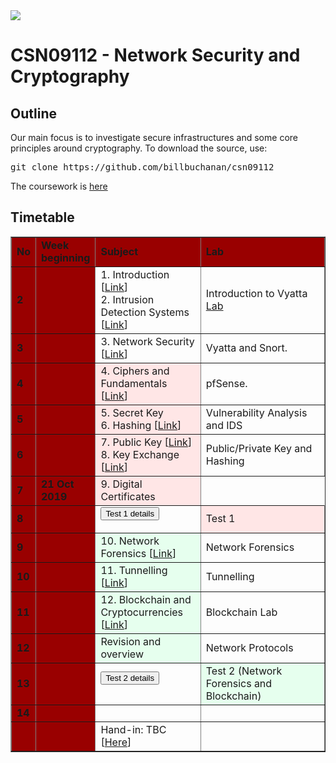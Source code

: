 <img src="https://github.com/billbuchanan/csn09112/blob/master/zadditional/top_csn09112.png"/>
<h1>CSN09112 - Network Security and Cryptography</h1>
<h2>Outline</h2>
<p>Our main focus is to investigate secure infrastructures and some core principles around cryptography.  To download the source, use:</p>
<pre>
git clone https://github.com/billbuchanan/csn09112
</pre>

The coursework is [here](https://github.com/billbuchanan/csn09112/tree/master/coursework)

<h2>Timetable</h2>
<table width="100%" border="1" cellpadding="0" cellspacing="0">
  <tr>
    <td width="5%" bgcolor="#990000" class="table1"><strong>No</strong></td>
    <td width="15%" bgcolor="#990000" class="table1"><strong>Week beginning</strong></td>
    <td width="35%" bgcolor="#990000" class="table1"><strong>Subject</strong></td>
    <td width="45%" bgcolor="#990000" class="table1"><strong>Lab</strong></td>
  </tr>
      
  <tr>
    <td bgcolor="#990000" class="table1"><strong>2</strong></td>
    <td bgcolor="#990000" class="table1"><strong></strong></td>
    <td>1. Introduction [<a href="https://github.com/billbuchanan/csn09112/tree/master/week02_0intro">Link</a>]<br />2. Intrusion Detection Systems [<a href="https://github.com/billbuchanan/csn09112/tree/master/week02_ids">Link</a>]</td>
  
<td>Introduction to Vyatta <a href="https://github.com/billbuchanan/csn09112/tree/master/week02_ids/labs" target="_blank">Lab</a></td>
   
     
  </tr>
  <tr >
    <td bgcolor="#990000" class="table1"><strong>3</strong></td>
    <td bgcolor="#990000" class="table1"><strong></strong></td>
    <td>3. Network Security [<a href="https://github.com/billbuchanan/csn09112/tree/master/week03_ns">Link</a>]</td>
      <td>Vyatta and Snort. </td>

   
  </tr>
  <tr >
    <td bgcolor="#990000" class="table1"><strong>4</strong></td>
    <td bgcolor="#990000" class="table1"><strong></strong></td>
    <td bgcolor="#ffe6e6">4. Ciphers and Fundamentals [<a href="https://github.com/billbuchanan/csn09112/tree/master/week04_ciphers">Link</a>]</td>
       <td>pfSense.  </td>
    
  </tr>
  <tr>
    <td bgcolor="#990000" class="table1"><strong>5</strong></td>
    <td bgcolor="#990000" class="table1"><strong></strong></td>
    <td bgcolor="#ffe6e6">5. Secret Key <br />6. Hashing [<a href="https://github.com/billbuchanan/csn09112/tree/master/week05_secretkey">Link</a>]</td>
           <td>Vulnerability Analysis and IDS</td>
    
    
     
   
  </tr>
      <tr>
            <td bgcolor="#990000" class="table1"><strong>6</strong></td>
            <td bgcolor="#990000" class="table1"><strong></strong></td>
    <td bgcolor="#ffe6e6">7. Public Key [<a href="https://github.com/billbuchanan/csn09112/tree/master/week06_public_key/lecture">Link</a>]<br />8. Key Exchange [<a href="https://github.com/billbuchanan/csn09112/tree/master/week06_public_key/lecture">Link</a>]</td>
 <td>Public/Private Key and Hashing</td>
      
  </tr>
  <tr >
    <td bgcolor="#990000" class="table1"><strong>7</strong></td>
    <td bgcolor="#990000" class="table1"><strong>21 Oct 2019</strong></td>
    <td bgcolor="#ffe6e6">9. Digital Certificates </td>
  
      
  </tr>
  <tr>
    <td bgcolor="#990000" class="table1"><strong>8</strong></td>
    <td bgcolor="#990000" class="table1"><strong></strong></td>
    <td ><form action="https://asecuritysite.com/csn09112/test01" method="get"><button type="submit" onclick="location.href='/csn09112/test01" class="btn btn-danger btn-xs"  data-container="body">Test 1 details</button> </form></td>
     <td bgcolor="#ffe6e6">Test 1    </td>
  
  </tr>
  <tr>
    <td bgcolor="#990000" class="table1"><strong>9</strong></td>
    <td bgcolor="#990000" class="table1"><strong></strong></td>
      <td bgcolor="#e6ffee">10. Network Forensics  [<a href="https://github.com/billbuchanan/csn09112/tree/master/week09_network_forensics">Link</a>]</td>
    <td>Network Forensics</td>
  
  </tr>
  <tr>
    <td bgcolor="#990000" class="table1"><strong>10</strong></td>
    <td bgcolor="#990000" class="table1"><strong></strong></td>
       <td  bgcolor="#e6ffee">11. Tunnelling [<a href="http://www.asecuritysite.com/subjects/chapter18">Link</a>]</td>
 <td>Tunnelling</td>
  
      
  </tr>

  <tr>
    <td bgcolor="#990000" class="table1"><strong>11</strong></td>
    <td bgcolor="#990000" class="table1"><strong></strong></td>
          <td  bgcolor="#e6ffee">12. Blockchain and Cryptocurrencies [<a href="http://www.asecuritysite.com/cryptobook/crypto10">Link</a>]</td>
       <td>Blockchain Lab</td>
    
  </tr>
  <tr>
    <td bgcolor="#990000" class="table1"><strong>12</strong></td>
    <td bgcolor="#990000" class="table1"><strong></strong></td>
      <td  bgcolor="#e6ffee">Revision and overview </td>
       <td>Network Protocols</td>
   
  </tr>
  <tr>
    <td bgcolor="#990000" class="table1"><strong>13</strong></td>
    <td bgcolor="#990000" class="table1"><strong></strong></td>
    <td><form action="https://asecuritysite.com/csn09412/test02" method="get"><button type="submit" onclick="location.href='/csn09112/test02" class="btn btn-success btn-xs"  data-container="body">Test 2 details</button> </form></td>
    <td bgcolor="#e6ffee">Test 2 (Network Forensics and Blockchain) </td>
  </tr>
  <tr>
    <td bgcolor="#990000" class="table1"><strong>14</strong></td>
    <td bgcolor="#990000" class="table1"><strong></strong></td>
    <td></td>
    <td>&nbsp;</td>
  </tr>

  <tr>
    <td bgcolor="#990000" class="table1">&nbsp;</td>
    <td bgcolor="#990000" class="table1"><strong></strong></td>
    <td>Hand-in: TBC [<a href="https://github.com/billbuchanan/csn09412/tree/master/coursework">Here</a>]</td>
    <td>&nbsp;</td>
  </tr>
</table>
